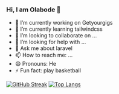 ### Hi, I am Olabode 👋

- 🔭 I’m currently working on Getyourgigs
- 🌱 I’m currently learning tailwindcss
- 👯 I’m looking to collaborate on ...
- 🤔 I’m looking for help with ...
- 💬 Ask me about laravel
- 📫 How to reach me: ...
- 😄 Pronouns: He
- ⚡ Fun fact: play basketball

[![GitHub Streak](http://github-readme-streak-stats.herokuapp.com?user=bode-tg&theme=dark&background=000000)](https://git.io/streak-stats)
[![Top Langs](https://github-readme-stats.vercel.app/api/top-langs/?username=bode-tg&layout=compact&theme=vision-friendly-dark)](https://github.com/anuraghazra/github-readme-stats)
